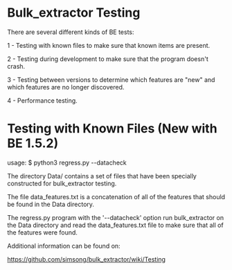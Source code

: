 Bulk_extractor Testing
======================

There are several different kinds of BE tests:

1 - Testing with known files to make sure that known items are present.

2 - Testing during development to make sure that the program doesn't crash.

3 - Testing between versions to determine which features are "new" and which features are no longer discovered.

4 - Performance testing.



Testing with Known Files (New with BE 1.5.2)
============================================

usage:  $ python3 regress.py --datacheck       

The directory Data/ contains a set of files that have been specially
constructed for bulk_extractor testing.

The file data_features.txt is a concatenation of all of the features
that should be found in the Data directory.

The regress.py program with the '--datacheck' option run
bulk_extractor on the Data directory and read the data_features.txt
file to make sure that all of the features were found.





Additional information can be found on:

https://github.com/simsong/bulk_extractor/wiki/Testing

